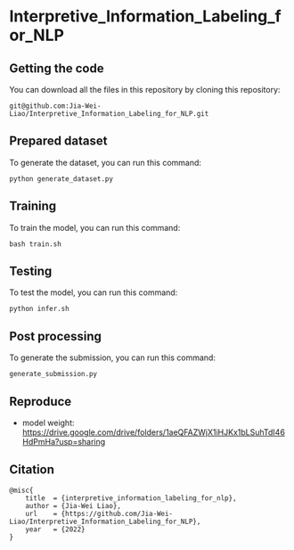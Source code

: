 # Interpretive_Information_Labeling_for_NLP

## Getting the code
You can download all the files in this repository by cloning this repository:  
```
git@github.com:Jia-Wei-Liao/Interpretive_Information_Labeling_for_NLP.git
```

## Prepared dataset
To generate the dataset, you can run this command:
```
python generate_dataset.py
```


## Training
To train the model, you can run this command:
```
bash train.sh
```


## Testing
To test the model, you can run this command:
```
python infer.sh
```


## Post processing
To generate the submission, you can run this command:
```
generate_submission.py
```

## Reproduce
- model weight:
https://drive.google.com/drive/folders/1aeQFAZWjX1iHJKx1bLSuhTdI46HdPmHa?usp=sharing




## Citation
```
@misc{
    title  = {interpretive_information_labeling_for_nlp},
    author = {Jia-Wei Liao},
    url    = {https://github.com/Jia-Wei-Liao/Interpretive_Information_Labeling_for_NLP},
    year   = {2022}
}
```
